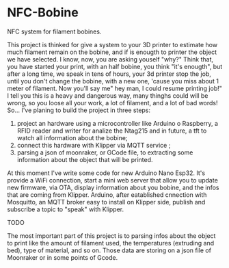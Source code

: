 # NFC-Bobine
 NFC system for filament bobines.
 
This project is thinked for give a system to your 3D printer to estimate how much filament remain on the bobine, and if is enougth to printer the object we have selected.
I know, now, you are asking youself "why?"
Think that, you have started your print, with an half bobine, you think "it's enougth", but after a long time, we speak in tens of hours, your 3d printer stop the job, until you don't change the bobine, with a new one, 'cause you miss about 1 meter of filament. 
Now you'll say me" hey man, I could resume printing job!" I tell you this is a heavy and dangerous way, many thinghs could will be wrong, so you loose all your work, a lot of filament, and a lot of bad words!
So...
I've planing to build the project in three steps:
1) project an hardware using a microcontroller like Arduino o Raspberry, a RFID reader and writer for analize the Ntag215 and in future, a tft to watch all information about the bobine;
2) connect this hardware with Klipper via MQTT service ;
3) parsing a json of moonraker, or GCode file, to extracting some information about the object that will be printed.

At this moment I've write some code for new Arduino Nano Esp32. It's provide a WiFi connection, start a mini web server that allow you to update new firmware, via OTA, display information about you bobine, and the infos that are coming from Klipper.
Arduino, after eatablished cnnection with Mosquitto, an MQTT broker easy to install on Klipper side, publish and subscribe a topic to "speak" with Klipper.

TODO 

The most important part of this project is to parsing infos about the object to print like the amount of filament used, the temperatures (extruding and bed), type of material, and so on.
Those data are storing on a json file of Moonraker or in some points of Gcode. 
